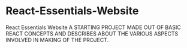 # React-Essentials-Website
React Essentials Website
A STARTING PROJECT MADE OUT OF BASIC REACT CONCEPTS AND DESCRIBES ABOUT THE VARIOUS ASPECTS INVOLVED IN MAKING OF THE PROJECT.
